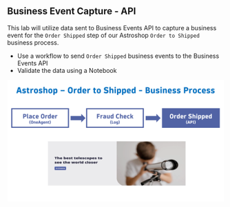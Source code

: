## Business Event Capture - API

This lab will utilize data sent to Business Events API to capture a business event for the `Order Shipped` step of our Astroshop `Order to Shipped` business process.

* Use a workflow to send `Order Shipped` business events to the Business Events API 
* Validate the data using a Notebook

![FlowStepThree](../../assets/images/04_bizevents_api_flow.png)